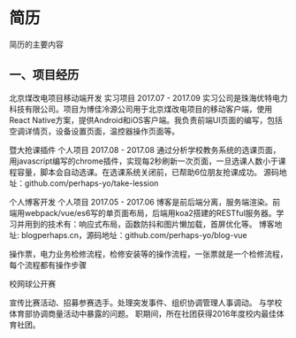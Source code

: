 <!-- 2017/9/13 -->

# 简历

简历的主要内容
<!--more-->

## 一、项目经历

北京煤改电项目移动端开发            实习项目                     2017.07 - 2017.09
实习公司是珠海优特电力科技有限公司。项目为博佳冷源公司用于北京煤改电项目的移动客户端，使用React Native方案，提供Android和iOS客户端。我负责前端UI页面的编写，包括空调详情页，设备设置页面，温控器操作页面等。

暨大抢课插件                        个人项目                     2017.08 - 2017.08
通过分析学校教务系统的选课页面，用javascript编写的chrome插件，实现每2秒刷新一次页面，一旦选课人数小于课程容量，脚本会自动选课。在选课系统关闭前，已帮助6位朋友抢课成功。
源码地址：github.com/perhaps-yo/take-lession

个人博客开发                        个人项目                     2017.05 - 2017.06
博客是前后端分离，服务端渲染。前端用webpack/vue/es6写的单页面布局，后端用koa2搭建的RESTful服务器。学习并用到的技术有：响应式布局，函数防抖和图片懒加载，首屏优化等。
博客地址: blogperhaps.cn，源码地址：github.com/perhaps-yo/blog-vue

操作票，电力业务检修流程，检修安装等的操作流程，一张票就是一个检修流程，每个流程都有操作步骤

校网球公开赛

宣传比赛活动、招募参赛选手。处理突发事件、组织协调管理人事调动。
与学校体育部协调商量活动中暴露的问题。
职期间，所在社团获得2016年度校内最佳体育社团。
